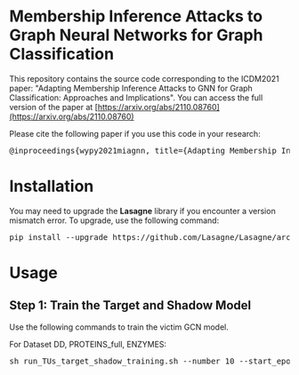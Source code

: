 # Membership Inference Attacks to Graph Neural Networks for Graph Classification

This repository contains the source code corresponding to the ICDM2021 paper: "Adapting Membership Inference Attacks to GNN for Graph Classification: Approaches and Implications". You can access the full version of the paper at [https://arxiv.org/abs/2110.08760](https://arxiv.org/abs/2110.08760)

Please cite the following paper if you use this code in your research:
<pre>@inproceedings{wypy2021miagnn, title={Adapting Membership Inference Attacks to GNN for Graph Classification: Approaches and Implications}, author={Bang, Wu and Xiangwen, Yang and Shirui, Pan and Xingliang, Yuan}, booktitle={2021 IEEE International Conference on Data Mining (ICDM)}, year={2021}, organization={IEEE}}</pre>

# Installation

You may need to upgrade the **Lasagne** library if you encounter a version mismatch error. To upgrade, use the following command:
<pre>pip install --upgrade https://github.com/Lasagne/Lasagne/archive/master.zip</pre>

# Usage

## Step 1: Train the Target and Shadow Model

Use the following commands to train the victim GCN model.

For Dataset DD, PROTEINS_full, ENZYMES:
<pre>sh run_TUs_target_shadow_training.sh --number 10 --start_epoch 100 --dataset D